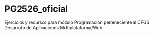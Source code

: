 # PG2526_oficial
Ejercicios y recursos para módulo Programación perteneciente al CFGS Desarrollo de Aplicaciones Multiplataforma/Web
